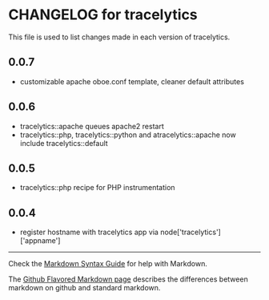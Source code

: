 # CHANGELOG for tracelytics

This file is used to list changes made in each version of tracelytics.

## 0.0.7
* customizable apache oboe.conf template, cleaner default attributes 

## 0.0.6
* tracelytics::apache queues apache2 restart
* tracelytics::php, tracelytics::python and atracelytics::apache now include tracelytics::default

## 0.0.5
* tracelytics::php recipe for PHP instrumentation

## 0.0.4
* register hostname with tracelytics app via node['tracelytics']['appname']

- - - 
Check the [Markdown Syntax Guide](http://daringfireball.net/projects/markdown/syntax) for help with Markdown.

The [Github Flavored Markdown page](http://github.github.com/github-flavored-markdown/) describes the differences between markdown on github and standard markdown.
